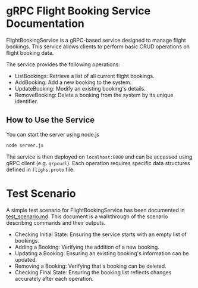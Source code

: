 # gRPC Flight Booking Service Documentation

FlightBookingService is a gRPC-based service designed to manage flight bookings. This service allows clients to perform basic CRUD operations on flight booking data.

The service provides the following operations:

- ListBookings: Retrieve a list of all current flight bookings.
- AddBooking: Add a new booking to the system.
- UpdateBooking: Modify an existing booking's details.
- RemoveBooking: Delete a booking from the system by its unique identifier.

##  How to Use the Service

You can start the server using node.js
```bash
node server.js
```

The service is then deployed on `localhost:8000` and can be accessed using gRPC client (e.g. `grpcurl`).
Each operation requires specific data structures defined in `flighs.proto` file.

# Test Scenario

A simple test scenario for FlightBookingService has been documented in [test_scenario.md](results/test_scenario.md). This document is a walkthrough of the scenario describing commands and their outputs. 

- Checking Initial State: Ensuring the service starts with an empty list of bookings.
- Adding a Booking: Verifying the addition of a new booking.
- Updating a Booking: Ensuring an existing booking's information can be updated.
- Removing a Booking: Verifying that a booking can be deleted.
- Checking Final State: Ensuring the booking list reflects changes accurately after each operation.